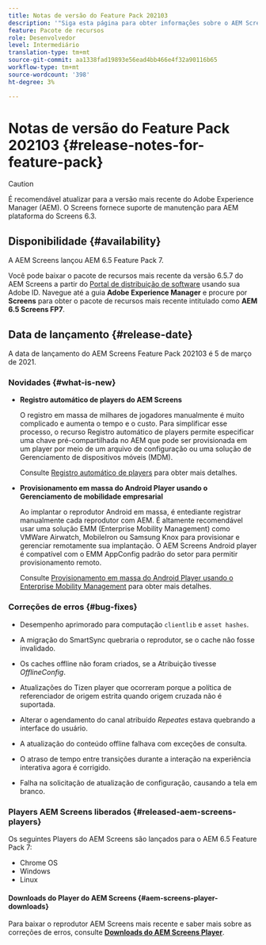 ```yaml
---
title: Notas de versão do Feature Pack 202103
description: '"Siga esta página para obter informações sobre o AEM Screens Feature Pack 202103 lançado em 05 de março de 2021."'
feature: Pacote de recursos
role: Desenvolvedor
level: Intermediário
translation-type: tm+mt
source-git-commit: aa1338fad19893e56ead4bb466e4f32a90116b65
workflow-type: tm+mt
source-wordcount: '398'
ht-degree: 3%

---
```



# Notas de versão do Feature Pack 202103 {#release-notes-for-feature-pack}

>[!CAUTION]
>É recomendável atualizar para a versão mais recente do Adobe Experience Manager (AEM). O Screens fornece suporte de manutenção para AEM plataforma do Screens 6.3.

## Disponibilidade {#availability}

A AEM Screens lançou AEM 6.5 Feature Pack 7.

Você pode baixar o pacote de recursos mais recente da versão 6.5.7 do AEM Screens a partir do [Portal de distribuição de software](https://experience.adobe.com/#/downloads/content/software-distribution/en/aem.html) usando sua Adobe ID. Navegue até a guia **Adobe Experience Manager** e procure por **Screens** para obter o pacote de recursos mais recente intitulado como **AEM 6.5 Screens FP7**.

## Data de lançamento {#release-date}

A data de lançamento do AEM Screens Feature Pack 202103 é 5 de março de 2021.

### Novidades {#what-is-new}

* **Registro automático de players do AEM Screens**

   O registro em massa de milhares de jogadores manualmente é muito complicado e aumenta o tempo e o custo. Para simplificar esse processo, o recurso Registro automático de players permite especificar uma chave pré-compartilhada no AEM que pode ser provisionada em um player por meio de um arquivo de configuração ou uma solução de Gerenciamento de dispositivos móveis (MDM).

   Consulte [Registro automático de players](/help/user-guide/auto-registration-players.md) para obter mais detalhes.


* **Provisionamento em massa do Android Player usando o Gerenciamento de mobilidade empresarial**

   Ao implantar o reprodutor Android em massa, é entediante registrar manualmente cada reprodutor com AEM. É altamente recomendável usar uma solução EMM (Enterprise Mobility Management) como VMWare Airwatch, MobileIron ou Samsung Knox para provisionar e gerenciar remotamente sua implantação. O AEM Screens Android player é compatível com o EMM AppConfig padrão do setor para permitir provisionamento remoto.

   Consulte [Provisionamento em massa do Android Player usando o Enterprise Mobility Management](/help/user-guide/implementing-android-player.md#implementation) para obter mais detalhes.


### Correções de erros {#bug-fixes}

* Desempenho aprimorado para computação `clientlib` e `asset hashes`.

* A migração do SmartSync quebraria o reprodutor, se o cache não fosse invalidado.

* Os caches offline não foram criados, se a Atribuição tivesse *OfflineConfig*.

* Atualizações do Tizen player que ocorreram porque a política de referenciador de origem estrita quando origem cruzada não é suportada.

* Alterar o agendamento do canal atribuído *Repeates* estava quebrando a interface do usuário.

* A atualização do conteúdo offline falhava com exceções de consulta.

* O atraso de tempo entre transições durante a interação na experiência interativa agora é corrigido.

* Falha na solicitação de atualização de configuração, causando a tela em branco.

### Players AEM Screens liberados {#released-aem-screens-players}

Os seguintes Players do AEM Screens são lançados para o AEM 6.5 Feature Pack 7:

* Chrome OS
* Windows
* Linux

#### Downloads do Player do AEM Screens {#aem-screens-player-downloads}

Para baixar o reprodutor AEM Screens mais recente e saber mais sobre as correções de erros, consulte **[Downloads do AEM Screens Player](https://download.macromedia.com/screens/index.html)**.
